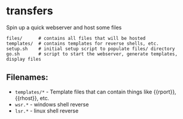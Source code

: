 # transfers

Spin up a quick webserver and host some files

```
files/      # contains all files that will be hosted
templates/  # contains templates for reverse shells, etc.
setup.sh    # initial setup script to populate files/ directory
go.sh       # script to start the webserver, generate templates, display files
```
## Filenames:

* `templates/*` - Template files that can contain things like {{rport}}, {{rhost}}, etc.
* `wsr.*` - windows shell reverse
* `lsr.*` - linux shell reverse
